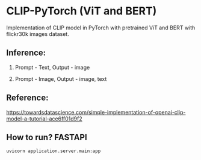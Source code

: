 # CLIP-PyTorch (ViT and BERT)

Implementation of CLIP model in PyTorch with pretrained ViT and BERT with flickr30k images dataset.

## Inference:

1. Prompt - Text, Output - image

2. Prompt - Image, Output - image, text

## Reference:
https://towardsdatascience.com/simple-implementation-of-openai-clip-model-a-tutorial-ace6ff01d9f2


## How to run? FASTAPI
`uvicorn application.server.main:app`

